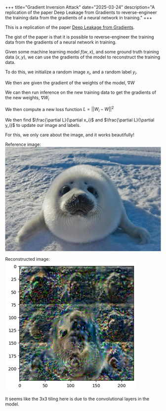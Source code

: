 +++
title="Gradient Inversion Attack"
date="2025-03-24"
description="A replication of the paper Deep Leakage from Gradients to reverse-engineer the training data from the gradients of a neural network in training."
+++

This is a replication of the paper [Deep Leakage from Gradients](https://arxiv.org/abs/1906.08935).

The gist of the paper is that it is possible to reverse-engineer the training data from the gradients of a neural network in training. 

Given some machine learning model $f(w, x)$, and some ground truth training data $(x, y)$, we can use the gradients of the model to reconstruct the training data.

To do this, we initialize a random image $x_i$, and a random label $y_i$. 

We then are given the gradient of the weights of the model, $\nabla W$

We can then run inference on the new training data to get the gradients of the new weights, $\nabla W_i$

We then compute a new loss function $L = ||W_i - W||^2$

We then find $\frac{\partial L}{\partial x_i}$ and $\frac{\partial L}{\partial y_i}$ to update our image and labels.

For this, we only care about the image, and it works beautifully!

Reference image:
![Reference image](image.png)

Reconstructed image:
![Reconstructed image](reconstructed.png)

It seems like the 3x3 tiling here is due to the convolutional layers in the model. 


